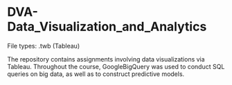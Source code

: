 # DVA-Data_Visualization_and_Analytics

File types: .twb (Tableau)

The repository contains assignments involving data visualizations via Tableau. Throughout the course, GoogleBigQuery was used to conduct SQL queries on big data, as well as to construct predictive models.
